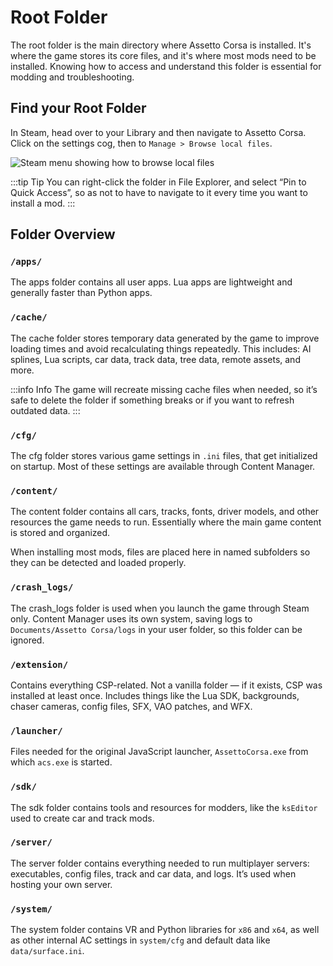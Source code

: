 # Root Folder

> <Badge type="tip" text="Updated"/>

The root folder is the main directory where Assetto Corsa is installed. It's where the game stores its core files, and it's where most mods need to be installed. Knowing how to access and understand this folder is essential for modding and troubleshooting.

## Find your Root Folder

In Steam, head over to your Library and then navigate to Assetto Corsa. Click on the settings cog, then to `Manage > Browse local files`.

![Steam menu showing how to browse local files](/images/guides/root-folder/steam.png)

:::tip Tip
You can right-click the folder in File Explorer, and select “Pin to Quick Access”, so as not to have to navigate to it every time you want to install a mod.
:::

## Folder Overview

### `/apps/`
The apps folder contains all user apps. Lua apps are lightweight and generally faster than Python apps.

### `/cache/`
The cache folder stores temporary data generated by the game to improve loading times and avoid recalculating things
repeatedly. This includes: AI splines, Lua scripts, car data, track data, tree data, remote assets, and more.

:::info Info
The game will recreate missing cache files when needed, so it’s safe to delete the folder if something breaks or if you
want to refresh outdated data.
:::

### `/cfg/`
The cfg folder stores various game settings in `.ini` files, that get initialized on startup. Most of these settings are 
available through Content Manager.

### `/content/`
The content folder contains all cars, tracks, fonts, driver models, and other resources the game needs to run. Essentially
where the main game content is stored and organized.

When installing most mods, files are placed here in named subfolders so they can be detected and loaded properly.

### `/crash_logs/`
The crash_logs folder is used when you launch the game through Steam only. Content Manager uses its own system, saving logs to `Documents/Assetto Corsa/logs` in your user folder, so this folder can be ignored.

### `/extension/`
Contains everything CSP-related. Not a vanilla folder — if it exists, CSP was installed at least once.
Includes things like the Lua SDK, backgrounds, chaser cameras, config files, SFX, VAO patches, and WFX.

### `/launcher/`
Files needed for the original JavaScript launcher, `AssettoCorsa.exe` from which `acs.exe` is started.

### `/sdk/`
The sdk folder contains tools and resources for modders, like the `ksEditor` used to create car and track mods.

### `/server/`
The server folder contains everything needed to run multiplayer servers: executables, config files, track and car data, and logs. It’s used when hosting your own server.

### `/system/`
The system folder contains VR and Python libraries for `x86` and `x64`, as well as other internal AC settings in `system/cfg` and default data like `data/surface.ini`.